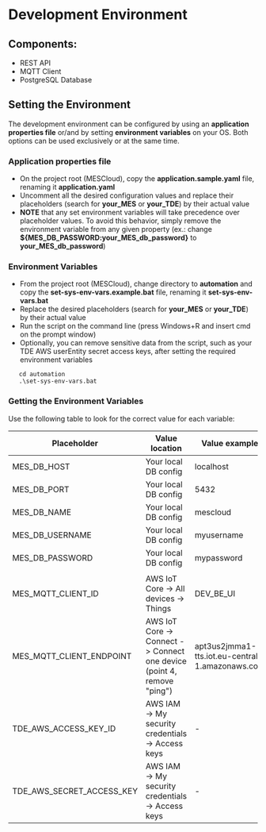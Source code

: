 # Development Environment

## Components:

- REST API
- MQTT Client
- PostgreSQL Database

## Setting the Environment

The development environment can be configured by using an **application properties file** or/and by setting 
**environment variables** on your OS. Both options can be used exclusively or at the same time.

### Application properties file

- On the project root (MESCloud), copy the **application.sample.yaml** file, renaming it **application.yaml**
- Uncomment all the desired configuration values and replace their placeholders (search for **your_MES** or **your_TDE**)
by their actual value
- **NOTE** that any set environment variables will take precedence over placeholder values. To avoid this
behavior, simply remove the environment variable from any given property (ex.: change
**${MES_DB_PASSWORD:your_MES_db_password}** to  **your_MES_db_password**)

### Environment Variables

- From the project root (MESCloud), change directory to  **automation** and copy the **set-sys-env-vars.example.bat** 
file, renaming it **set-sys-env-vars.bat**
- Replace the desired placeholders (search for **your_MES** or **your_TDE**) by their actual value
- Run the script on the command line (press Windows+R and insert cmd on the prompt window) 
- Optionally, you can remove sensitive data from the script, such as your TDE AWS userEntity secret access keys, after setting
the required environment variables

```
   cd automation
   .\set-sys-env-vars.bat
```

### Getting the Environment Variables

Use the following table to look for the correct value for each variable:

| Placeholder               | Value location                                                         | Value example                                   |
|---------------------------|------------------------------------------------------------------------|-------------------------------------------------|
| MES_DB_HOST               | Your local DB config                                                   | localhost                                       |
| MES_DB_PORT               | Your local DB config                                                   | 5432                                            |
| MES_DB_NAME               | Your local DB config                                                   | mescloud                                        |
| MES_DB_USERNAME           | Your local DB config                                                   | myusername                                      |
| MES_DB_PASSWORD           | Your local DB config                                                   | mypassword                                      |
|                           |                                                                        |                                                 |
| MES_MQTT_CLIENT_ID        | AWS IoT Core -> All devices -> Things                                  | DEV_BE_UI                                       |
| MES_MQTT_CLIENT_ENDPOINT  | AWS IoT Core -> Connect -> Connect one device (point 4, remove "ping") | apt3us2jmma1-tts.iot.eu-central-1.amazonaws.com |
| TDE_AWS_ACCESS_KEY_ID     | AWS IAM -> My security credentials -> Access keys                      | -                                               |
| TDE_AWS_SECRET_ACCESS_KEY | AWS IAM -> My security credentials -> Access keys                      | -                                               |
